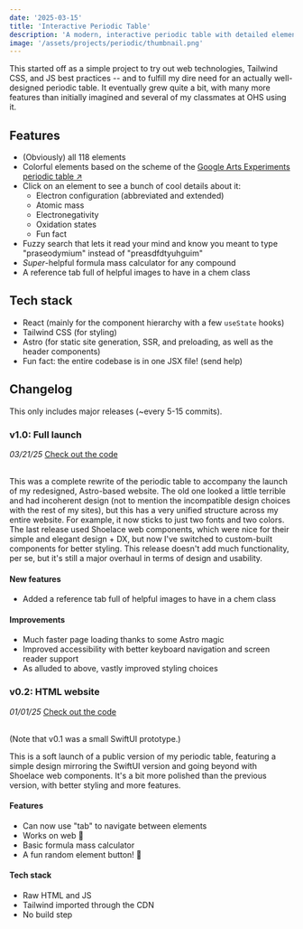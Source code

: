```yaml
---
date: '2025-03-15'
title: 'Interactive Periodic Table'
description: 'A modern, interactive periodic table with detailed element information designed for chemistry students'
image: '/assets/projects/periodic/thumbnail.png'
---
```


This started off as a simple project to try out web technologies, Tailwind CSS, and JS best practices -- and to fulfill my dire need for an actually well-designed periodic table. It eventually grew quite a bit, with many more features than initially imagined and several of my classmates at OHS using it.

## Features

- (Obviously) all 118 elements
- Colorful elements based on the scheme of the [Google Arts Experiments periodic table ↗](https://artsexperiments.withgoogle.com/periodic-table/)
- Click on an element to see a bunch of cool details about it:
  - Electron configuration (abbreviated and extended)
  - Atomic mass
  - Electronegativity
  - Oxidation states
  - Fun fact
- Fuzzy search that lets it read your mind and know you meant to type "praseodymium" instead of "preasdfdtyuhguim"
- _Super_-helpful formula mass calculator for any compound
- A reference tab full of helpful images to have in a chem class

## Tech stack

- React (mainly for the component hierarchy with a few `useState` hooks)
- Tailwind CSS (for styling)
- Astro (for static site generation, SSR, and preloading, as well as the header components)
- Fun fact: the entire codebase is in one JSX file! (send help)

## Changelog

This only includes major releases (~every 5-15 commits).

### v1.0: Full launch

_03/21/25_
[Check out the code](https://github.com/aadishv/aadishv.github.io/blob/main/src/components/PeriodicTable.jsx)

<br>
This was a complete rewrite of the periodic table to accompany the launch of my redesigned, Astro-based website. The old one looked a little terrible and had incoherent design (not to mention the incompatible design choices with the rest of my sites), but this has a very unified structure across my entire website. For example, it now sticks to just two fonts and two colors. The last release used Shoelace web components, which were nice for their simple and elegant design + DX, but now I've switched to custom-built components for better styling. This release doesn't add much functionality, per se, but it's still a major overhaul in terms of design and usability.

#### New features

- Added a reference tab full of helpful images to have in a chem class

#### Improvements

- Much faster page loading thanks to some Astro magic
- Improved accessibility with better keyboard navigation and screen reader support
- As alluded to above, vastly improved styling choices

### v0.2: HTML website

_01/01/25_
[Check out the code](https://github.com/aadishv/aadishv.github.io/tree/astro-rewrite/static/periodic)

<br>
(Note that v0.1 was a small SwiftUI prototype.)

This is a soft launch of a public version of my periodic table, featuring a simple design mirroring the SwiftUI version and going beyond with Shoelace web components. It's a bit more polished than the previous version, with better styling and more features.

#### Features

- Can now use "tab" to navigate between elements
- Works on web 👑
- Basic formula mass calculator
- A fun random element button! 🎲

#### Tech stack

- Raw HTML and JS
- Tailwind imported through the CDN
- No build step
